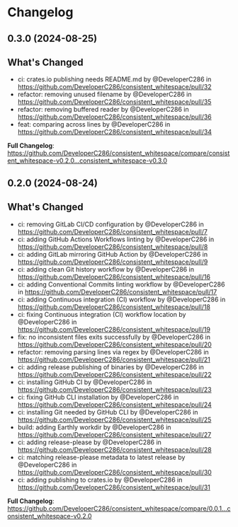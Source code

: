 # Changelog

## 0.3.0 (2024-08-25)

## What's Changed
* ci: crates.io publishing needs README.md by @DeveloperC286 in https://github.com/DeveloperC286/consistent_whitespace/pull/32
* refactor: removing unused filename by @DeveloperC286 in https://github.com/DeveloperC286/consistent_whitespace/pull/35
* refactor: removing buffered reader by @DeveloperC286 in https://github.com/DeveloperC286/consistent_whitespace/pull/36
* feat: comparing across lines by @DeveloperC286 in https://github.com/DeveloperC286/consistent_whitespace/pull/34


**Full Changelog**: https://github.com/DeveloperC286/consistent_whitespace/compare/consistent_whitespace-v0.2.0...consistent_whitespace-v0.3.0

## 0.2.0 (2024-08-24)

## What's Changed
* ci: removing GitLab CI/CD configuration by @DeveloperC286 in https://github.com/DeveloperC286/consistent_whitespace/pull/7
* ci: adding GitHub Actions Workflows linting by @DeveloperC286 in https://github.com/DeveloperC286/consistent_whitespace/pull/8
* ci: adding GitLab mirroring GitHub Action by @DeveloperC286 in https://github.com/DeveloperC286/consistent_whitespace/pull/9
* ci: adding clean Git history workflow by @DeveloperC286 in https://github.com/DeveloperC286/consistent_whitespace/pull/16
* ci: adding Conventional Commits linting workflow by @DeveloperC286 in https://github.com/DeveloperC286/consistent_whitespace/pull/17
* ci: adding Continuous integration (CI) workflow by @DeveloperC286 in https://github.com/DeveloperC286/consistent_whitespace/pull/18
* ci: fixing Continuous integration (CI) workflow location by @DeveloperC286 in https://github.com/DeveloperC286/consistent_whitespace/pull/19
* fix: no inconsistent files exits successfully by @DeveloperC286 in https://github.com/DeveloperC286/consistent_whitespace/pull/20
* refactor: removing parsing lines via regex by @DeveloperC286 in https://github.com/DeveloperC286/consistent_whitespace/pull/21
* ci: adding release publishing of binaries by @DeveloperC286 in https://github.com/DeveloperC286/consistent_whitespace/pull/22
* ci: installing GitHub CI by @DeveloperC286 in https://github.com/DeveloperC286/consistent_whitespace/pull/23
* ci: fixing GitHub CLI installation by @DeveloperC286 in https://github.com/DeveloperC286/consistent_whitespace/pull/24
* ci: installing Git needed by GitHub CLI by @DeveloperC286 in https://github.com/DeveloperC286/consistent_whitespace/pull/25
* build: adding Earthly workdir by @DeveloperC286 in https://github.com/DeveloperC286/consistent_whitespace/pull/27
* ci: adding release-please by @DeveloperC286 in https://github.com/DeveloperC286/consistent_whitespace/pull/28
* ci: matching release-please metadata to latest release by @DeveloperC286 in https://github.com/DeveloperC286/consistent_whitespace/pull/30
* ci: adding publishing to crates.io by @DeveloperC286 in https://github.com/DeveloperC286/consistent_whitespace/pull/31


**Full Changelog**: https://github.com/DeveloperC286/consistent_whitespace/compare/0.0.1...consistent_whitespace-v0.2.0
